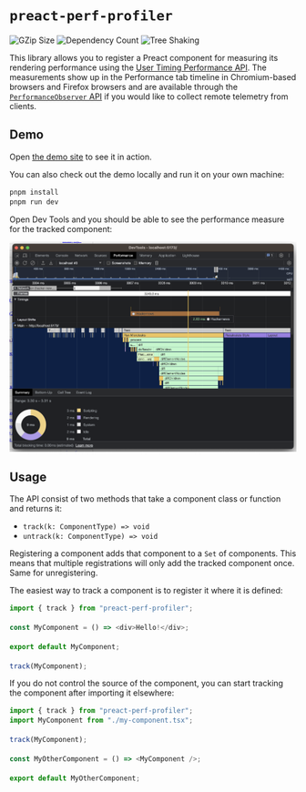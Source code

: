 # `preact-perf-profiler`

![GZip Size](https://badgen.net/bundlephobia/minzip/preact-perf-profiler)
![Dependency Count](https://badgen.net/bundlephobia/dependency-count/preact-perf-profiler)
![Tree Shaking](https://badgen.net/bundlephobia/tree-shaking/preact-perf-profiler)

This library allows you to register a Preact component for measuring its rendering performance using the [User Timing Performance API](https://developer.mozilla.org/en-US/docs/Web/API/Performance_API/User_timing). The measurements show up in the Performance tab timeline in Chromium-based browsers and Firefox browsers and are available through the [`PerformanceObserver` API](https://developer.mozilla.org/en-US/docs/Web/API/Performance_API/Performance_data) if you would like to collect remote telemetry from clients.

## Demo

Open [the demo site](https://krofdrakula.github.io/preact-perf-profiler/) to see it in action.

You can also check out the demo locally and run it on your own machine:

```bash
pnpm install
pnpm run dev
```

Open Dev Tools and you should be able to see the performance measure for the tracked component:

![Alt text](assets/image.png)

## Usage

The API consist of two methods that take a component class or function and returns it:

- `track(k: ComponentType) => void`
- `untrack(k: ComponentType) => void`

Registering a component adds that component to a `Set` of components. This means that multiple registrations will only add the tracked component once. Same for unregistering.

The easiest way to track a component is to register it where it is defined:

```ts
import { track } from "preact-perf-profiler";

const MyComponent = () => <div>Hello!</div>;

export default MyComponent;

track(MyComponent);
```

If you do not control the source of the component, you can start tracking the component after importing it elsewhere:

```ts
import { track } from "preact-perf-profiler";
import MyComponent from "./my-component.tsx";

track(MyComponent);

const MyOtherComponent = () => <MyComponent />;

export default MyOtherComponent;
```
